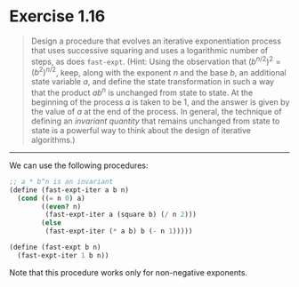 # Exercise 1.16

> Design a procedure that evolves an iterative exponentiation process that uses successive squaring and uses a logarithmic number of steps, as does `fast-expt`.
> (Hint:
> Using the observation that $(b^{n / 2})^2 = (b^2)^{n / 2}$, keep, along with the exponent $n$ and the base $b$, an additional state variable $a$, and define the state transformation in such a way that the product $a b^n$ is unchanged from state to state.
> At the beginning of the process $a$ is taken to be $1$, and the answer is given by the value of $a$ at the end of the process.
> In general, the technique of defining an _invariant quantity_ that remains unchanged from state to state is a powerful way to think about the design of iterative algorithms.)

---

We can use the following procedures:
```scheme
;; a * b^n is an invariant
(define (fast-expt-iter a b n)
  (cond ((= n 0) a)
        ((even? n)
         (fast-expt-iter a (square b) (/ n 2)))
        (else
         (fast-expt-iter (* a b) b (- n 1)))))

(define (fast-expt b n)
  (fast-expt-iter 1 b n))
```
Note that this procedure works only for non-negative exponents.
